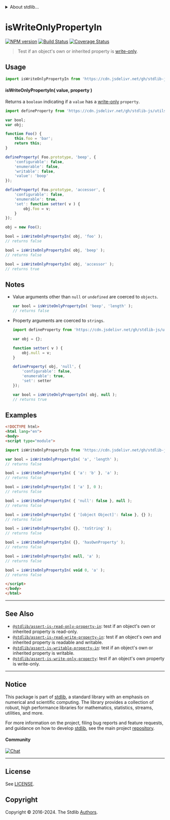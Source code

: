 <!--

@license Apache-2.0

Copyright (c) 2018 The Stdlib Authors.

Licensed under the Apache License, Version 2.0 (the "License");
you may not use this file except in compliance with the License.
You may obtain a copy of the License at

   http://www.apache.org/licenses/LICENSE-2.0

Unless required by applicable law or agreed to in writing, software
distributed under the License is distributed on an "AS IS" BASIS,
WITHOUT WARRANTIES OR CONDITIONS OF ANY KIND, either express or implied.
See the License for the specific language governing permissions and
limitations under the License.

-->


<details>
  <summary>
    About stdlib...
  </summary>
  <p>We believe in a future in which the web is a preferred environment for numerical computation. To help realize this future, we've built stdlib. stdlib is a standard library, with an emphasis on numerical and scientific computation, written in JavaScript (and C) for execution in browsers and in Node.js.</p>
  <p>The library is fully decomposable, being architected in such a way that you can swap out and mix and match APIs and functionality to cater to your exact preferences and use cases.</p>
  <p>When you use stdlib, you can be absolutely certain that you are using the most thorough, rigorous, well-written, studied, documented, tested, measured, and high-quality code out there.</p>
  <p>To join us in bringing numerical computing to the web, get started by checking us out on <a href="https://github.com/stdlib-js/stdlib">GitHub</a>, and please consider <a href="https://opencollective.com/stdlib">financially supporting stdlib</a>. We greatly appreciate your continued support!</p>
</details>

# isWriteOnlyPropertyIn

[![NPM version][npm-image]][npm-url] [![Build Status][test-image]][test-url] [![Coverage Status][coverage-image]][coverage-url] <!-- [![dependencies][dependencies-image]][dependencies-url] -->

> Test if an object's own or inherited property is [write-only][@stdlib/utils/define-write-only-accessor].



<section class="usage">

## Usage

```javascript
import isWriteOnlyPropertyIn from 'https://cdn.jsdelivr.net/gh/stdlib-js/assert-is-write-only-property-in@esm/index.mjs';
```

#### isWriteOnlyPropertyIn( value, property )

Returns a `boolean` indicating if a `value` has a [write-only][@stdlib/utils/define-write-only-accessor] `property`.

<!-- eslint-disable no-restricted-syntax -->

```javascript
import defineProperty from 'https://cdn.jsdelivr.net/gh/stdlib-js/utils-define-property@esm/index.mjs';

var bool;
var obj;

function Foo() {
    this.foo = 'bar';
    return this;
}

defineProperty( Foo.prototype, 'beep', {
    'configurable': false,
    'enumerable': false,
    'writable': false,
    'value': 'boop'
});

defineProperty( Foo.prototype, 'accessor', {
    'configurable': false,
    'enumerable': true,
    'set': function setter( v ) {
        obj.foo = v;
    }
});

obj = new Foo();

bool = isWriteOnlyPropertyIn( obj, 'foo' );
// returns false

bool = isWriteOnlyPropertyIn( obj, 'beep' );
// returns false

bool = isWriteOnlyPropertyIn( obj, 'accessor' );
// returns true
```

</section>

<!-- /.usage -->

<section class="notes">

## Notes

-   Value arguments other than `null` or `undefined` are coerced to `objects`.

    ```javascript
    var bool = isWriteOnlyPropertyIn( 'beep', 'length' );
    // returns false
    ```

-   Property arguments are coerced to `strings`.

    ```javascript
    import defineProperty from 'https://cdn.jsdelivr.net/gh/stdlib-js/utils-define-property@esm/index.mjs';

    var obj = {};

    function setter( v ) {
        obj.null = v;
    }

    defineProperty( obj, 'null', {
        'configurable': false,
        'enumerable': true,
        'set': setter
    });

    var bool = isWriteOnlyPropertyIn( obj, null );
    // returns true
    ```

</section>

<!-- /.notes -->

<section class="examples">

## Examples

<!-- eslint-disable object-curly-newline -->

<!-- eslint no-undef: "error" -->

```html
<!DOCTYPE html>
<html lang="en">
<body>
<script type="module">

import isWriteOnlyPropertyIn from 'https://cdn.jsdelivr.net/gh/stdlib-js/assert-is-write-only-property-in@esm/index.mjs';

var bool = isWriteOnlyPropertyIn( 'a', 'length' );
// returns false

bool = isWriteOnlyPropertyIn( { 'a': 'b' }, 'a' );
// returns false

bool = isWriteOnlyPropertyIn( [ 'a' ], 0 );
// returns false

bool = isWriteOnlyPropertyIn( { 'null': false }, null );
// returns false

bool = isWriteOnlyPropertyIn( { '[object Object]': false }, {} );
// returns false

bool = isWriteOnlyPropertyIn( {}, 'toString' );
// returns false

bool = isWriteOnlyPropertyIn( {}, 'hasOwnProperty' );
// returns false

bool = isWriteOnlyPropertyIn( null, 'a' );
// returns false

bool = isWriteOnlyPropertyIn( void 0, 'a' );
// returns false

</script>
</body>
</html>
```

</section>

<!-- /.examples -->

<!-- Section for related `stdlib` packages. Do not manually edit this section, as it is automatically populated. -->

<section class="related">

* * *

## See Also

-   <span class="package-name">[`@stdlib/assert-is-read-only-property-in`][@stdlib/assert/is-read-only-property-in]</span><span class="delimiter">: </span><span class="description">test if an object's own or inherited property is read-only.</span>
-   <span class="package-name">[`@stdlib/assert-is-read-write-property-in`][@stdlib/assert/is-read-write-property-in]</span><span class="delimiter">: </span><span class="description">test if an object's own and inherited property is readable and writable.</span>
-   <span class="package-name">[`@stdlib/assert-is-writable-property-in`][@stdlib/assert/is-writable-property-in]</span><span class="delimiter">: </span><span class="description">test if an object's own or inherited property is writable.</span>
-   <span class="package-name">[`@stdlib/assert-is-write-only-property`][@stdlib/assert/is-write-only-property]</span><span class="delimiter">: </span><span class="description">test if an object's own property is write-only.</span>

</section>

<!-- /.related -->

<!-- Section for all links. Make sure to keep an empty line after the `section` element and another before the `/section` close. -->


<section class="main-repo" >

* * *

## Notice

This package is part of [stdlib][stdlib], a standard library with an emphasis on numerical and scientific computing. The library provides a collection of robust, high performance libraries for mathematics, statistics, streams, utilities, and more.

For more information on the project, filing bug reports and feature requests, and guidance on how to develop [stdlib][stdlib], see the main project [repository][stdlib].

#### Community

[![Chat][chat-image]][chat-url]

---

## License

See [LICENSE][stdlib-license].


## Copyright

Copyright &copy; 2016-2024. The Stdlib [Authors][stdlib-authors].

</section>

<!-- /.stdlib -->

<!-- Section for all links. Make sure to keep an empty line after the `section` element and another before the `/section` close. -->

<section class="links">

[npm-image]: http://img.shields.io/npm/v/@stdlib/assert-is-write-only-property-in.svg
[npm-url]: https://npmjs.org/package/@stdlib/assert-is-write-only-property-in

[test-image]: https://github.com/stdlib-js/assert-is-write-only-property-in/actions/workflows/test.yml/badge.svg?branch=v0.2.1
[test-url]: https://github.com/stdlib-js/assert-is-write-only-property-in/actions/workflows/test.yml?query=branch:v0.2.1

[coverage-image]: https://img.shields.io/codecov/c/github/stdlib-js/assert-is-write-only-property-in/main.svg
[coverage-url]: https://codecov.io/github/stdlib-js/assert-is-write-only-property-in?branch=main

<!--

[dependencies-image]: https://img.shields.io/david/stdlib-js/assert-is-write-only-property-in.svg
[dependencies-url]: https://david-dm.org/stdlib-js/assert-is-write-only-property-in/main

-->

[chat-image]: https://img.shields.io/gitter/room/stdlib-js/stdlib.svg
[chat-url]: https://app.gitter.im/#/room/#stdlib-js_stdlib:gitter.im

[stdlib]: https://github.com/stdlib-js/stdlib

[stdlib-authors]: https://github.com/stdlib-js/stdlib/graphs/contributors

[umd]: https://github.com/umdjs/umd
[es-module]: https://developer.mozilla.org/en-US/docs/Web/JavaScript/Guide/Modules

[deno-url]: https://github.com/stdlib-js/assert-is-write-only-property-in/tree/deno
[deno-readme]: https://github.com/stdlib-js/assert-is-write-only-property-in/blob/deno/README.md
[umd-url]: https://github.com/stdlib-js/assert-is-write-only-property-in/tree/umd
[umd-readme]: https://github.com/stdlib-js/assert-is-write-only-property-in/blob/umd/README.md
[esm-url]: https://github.com/stdlib-js/assert-is-write-only-property-in/tree/esm
[esm-readme]: https://github.com/stdlib-js/assert-is-write-only-property-in/blob/esm/README.md
[branches-url]: https://github.com/stdlib-js/assert-is-write-only-property-in/blob/main/branches.md

[stdlib-license]: https://raw.githubusercontent.com/stdlib-js/assert-is-write-only-property-in/main/LICENSE

[@stdlib/utils/define-write-only-accessor]: https://github.com/stdlib-js/utils-define-write-only-accessor/tree/esm

<!-- <related-links> -->

[@stdlib/assert/is-read-only-property-in]: https://github.com/stdlib-js/assert-is-read-only-property-in/tree/esm

[@stdlib/assert/is-read-write-property-in]: https://github.com/stdlib-js/assert-is-read-write-property-in/tree/esm

[@stdlib/assert/is-writable-property-in]: https://github.com/stdlib-js/assert-is-writable-property-in/tree/esm

[@stdlib/assert/is-write-only-property]: https://github.com/stdlib-js/assert-is-write-only-property/tree/esm

<!-- </related-links> -->

</section>

<!-- /.links -->
